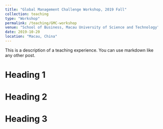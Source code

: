 ```yaml
---
title: "Global Management Challenge Workshop, 2019 Fall"
collection: teaching
type: "Workshop"
permalink: /teaching/GMC-workshop
venue: "School of Business, Macau University of Science and Technology"
date: 2019-10-20
location: "Macau, China"
---
```


This is a description of a teaching experience. You can use markdown like any other post.

Heading 1
======

Heading 2
======

Heading 3
======
